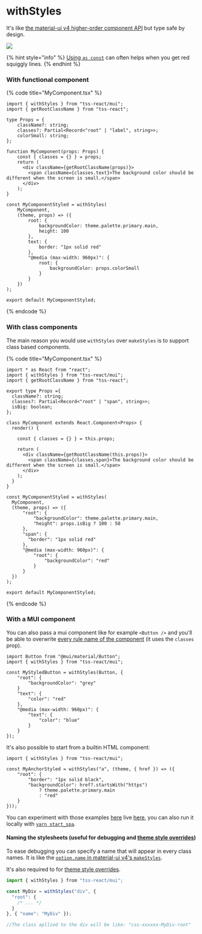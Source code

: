 # withStyles

It's like [the material-ui v4 higher-order component API](https://mui.com/styles/basics/#higher-order-component-api) but type safe by design.

![](https://user-images.githubusercontent.com/6702424/136705025-dadfff08-7d9a-49f7-8696-533ca38ec38f.gif)

{% hint style="info" %}
&#x20;[Using `as const`](https://github.com/garronej/tss-react/blob/0b8d83d0d49b1198af438409cc2e2b9dc023e6f0/src/test/types/withStyles\_classes.tsx#L112-L142) can often helps when you get red squiggly lines.
{% endhint %}

### With functional component

{% code title="MyComponent.tsx" %}
```tsx
import { withStyles } from "tss-react/mui";
import { getRootClassName } from "tss-react";

type Props = {
    className?: string;
    classes?: Partial<Record<"root" | "label", string>>;
    colorSmall: string;
};

function MyComponent(props: Props) {
    const { classes = {} } = props;
    return (
      <div className={getRootClassName(props)}>
        <span className={classes.text}>The background color should be different when the screen is small.</span>
      </div>
    );
}

const MyComponentStyled = withStyles(
    MyComponent, 
    (theme, props) => ({
        root: {
            backgroundColor: theme.palette.primary.main,
            height: 100
        },
        text: {
            border: "1px solid red"
        },
        "@media (max-width: 960px)": {
            root: {
                backgroundColor: props.colorSmall
            }
        }
    })
);

export default MyComponentStyled;
```
{% endcode %}

### With class components

The main reason you would use `withStyles` over `makeStyles` is to support class based components.

{% code title="MyComponent.tsx" %}
```tsx
import * as React from "react";
import { withStyles } from "tss-react/mui";
import { getRootClassName } from "tss-react";

export type Props ={
  className?: string;
  classes?: Partial<Record<"root" | "span", string>>;
  isBig: boolean;
};

class MyComponent extends React.Component<Props> {
  render() {
  
    const { classes = {} } = this.props;

    return (
      <div className={getRootClassName(this.props)}>
        <span className={classes.span}>The background color should be different when the screen is small.</span>
      </div>
    );
  }
}

const MyComponentStyled = withStyles(
  MyComponent, 
  (theme, props) => ({
      "root": {
          "backgroundColor": theme.palette.primary.main,
          "height": props.isBig ? 100 : 50
      },
      "span": {
        "border": "1px solid red"
      },
      "@media (max-width: 960px)": {
          "root": {
              "backgroundColor": "red"
          }
      }
  })
);

export default MyComponentStyled;
```
{% endcode %}

### With a MUI component

You can also pass a mui component like for example `<Button />` and you'll be able to overwrite [every rule name of the component](https://mui.com/api/button/#css) (it uses the `classes` prop).

```tsx
import Button from "@mui/material/Button";
import { withStyles } from "tss-react/mui";

const MyStyledButton = withStyles(Button, {
    "root": {
        "backgroundColor": "grey"
    }
    "text": {
        "color": "red"
    },
    "@media (max-width: 960px)": {
        "text": {
            "color": "blue"
        }
    }
});
```

It's also possible to start from a builtin HTML component:

```tsx
import { withStyles } from "tss-react/mui";

const MyAnchorStyled = withStyles("a", (theme, { href }) => ({
    "root": {
        "border": "1px solid black",
        "backgroundColor": href?.startsWith("https")
            ? theme.palette.primary.main
            : "red"
    }
}));
```

You can experiment with those examples [here](https://github.com/garronej/tss-react/blob/0b8d83d0d49b1198af438409cc2e2b9dc023e6f0/src/test/apps/spa/src/App.tsx#L240-L291) live [here](https://www.tss-react.dev/test/), you can also run it locally with [`yarn start_spa`](https://github.com/garronej/tss-react#development).

#### Naming the stylesheets (useful for debugging and [theme style overrides](../mui-global-styleoverrides.md))

To ease debugging you can specify a name that will appear in every class names. It is like the [`option.name` in material-ui v4's `makeStyles`](https://mui.com/styles/api/#makestyles-styles-options-hook).

It's also required to for [theme style overrides](../mui-global-styleoverrides.md).

```typescript
import { withStyles } from "tss-react/mui";

const MyDiv = withStyles("div", {
  "root": {
    /* ... */
  }
}, { "name": "MyDiv" });

//The class apllied to the div will be like: "css-xxxxxx-MyDiv-root"
```
